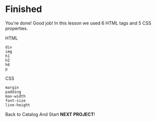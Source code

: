 # Finished
You're done! Good job! In this lesson we used 6 HTML tags and 5 CSS properties.  

HTML

```
div
img
h1
h2
h6
p
```

CSS
```
margin
padding
max-width
font-size
line-height
```



Back to Catalog And Start **NEXT PROJECT**!
